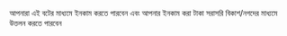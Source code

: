 আপনারা এই বটের মাধ্যমে ইনকাম করতে পারবেন এবং আপনার ইনকাম করা টাকা সরাসরি বিকাশ/নগদের মাধ্যমে উত্তলন করতে পারবেন 
